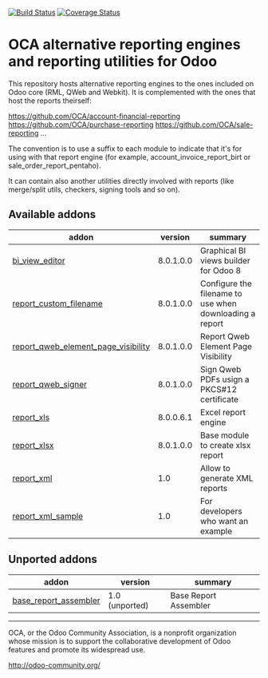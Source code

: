[![Build Status](https://travis-ci.org/OCA/reporting-engine.svg?branch=8.0)](https://travis-ci.org/OCA/reporting-engine)
[![Coverage Status](https://img.shields.io/coveralls/OCA/reporting-engine.svg)](https://coveralls.io/r/OCA/reporting-engine?branch=8.0)

OCA alternative reporting engines and reporting utilities for Odoo
==================================================================

This repository hosts alternative reporting engines to the ones included on Odoo core (RML, QWeb and Webkit). It is complemented with the ones that host the reports theirself:

https://github.com/OCA/account-financial-reporting
https://github.com/OCA/purchase-reporting
https://github.com/OCA/sale-reporting
...

The convention is to use a suffix to each module to indicate that it's for using with that report engine (for example, account_invoice_report_birt or sale_order_report_pentaho).

It can contain also another utilities directly involved with reports (like merge/split utils, checkers, signing tools and so on).

[//]: # (addons)
Available addons
----------------
addon | version | summary
--- | --- | ---
[bi_view_editor](bi_view_editor/) | 8.0.1.0.0 | Graphical BI views builder for Odoo 8
[report_custom_filename](report_custom_filename/) | 8.0.1.0.0 | Configure the filename to use when downloading a report
[report_qweb_element_page_visibility](report_qweb_element_page_visibility/) | 8.0.1.0.0 | Report Qweb Element Page Visibility
[report_qweb_signer](report_qweb_signer/) | 8.0.1.0.0 | Sign Qweb PDFs usign a PKCS#12 certificate
[report_xls](report_xls/) | 8.0.0.6.1 | Excel report engine
[report_xlsx](report_xlsx/) | 8.0.1.0.0 | Base module to create xlsx report
[report_xml](report_xml/) | 1.0 | Allow to generate XML reports
[report_xml_sample](report_xml_sample/) | 1.0 | For developers who want an example

Unported addons
---------------
addon | version | summary
--- | --- | ---
[base_report_assembler](base_report_assembler/) | 1.0 (unported) | Base Report Assembler

[//]: # (end addons)

----

OCA, or the Odoo Community Association, is a nonprofit organization whose 
mission is to support the collaborative development of Odoo features and 
promote its widespread use.

http://odoo-community.org/
